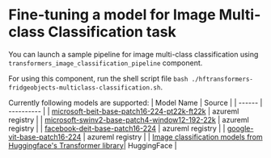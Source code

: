 # Fine-tuning a model for Image Multi-class Classification task

You can launch a sample pipeline for image multi-class classification using `transformers_image_classification_pipeline` component.

For using this component, run the shell script file `bash ./hftransformers-fridgeobjects-multiclass-classification.sh`.

Currently following models are supported:
| Model Name | Source |
| ------ | ---------- |
| [microsoft-beit-base-patch16-224-pt22k-ft22k](https://ml.azure.com/registries/azureml/models/microsoft-beit-base-patch16-224-pt22k-ft22k/version/19) | azureml registry |
| [microsoft-swinv2-base-patch4-window12-192-22k](https://ml.azure.com/registries/azureml/models/microsoft-swinv2-base-patch4-window12-192-22k/version/20) | azureml registry |
| [facebook-deit-base-patch16-224](https://ml.azure.com/registries/azureml/models/facebook-deit-base-patch16-224/version/19) | azureml registry |
| [google-vit-base-patch16-224](https://ml.azure.com/registries/azureml/models/google-vit-base-patch16-224/version/17) | azureml registry |
| [Image classification models from Huggingface's Transformer library](https://huggingface.co/models?pipeline_tag=image-classification&library=transformers)| HuggingFace |
